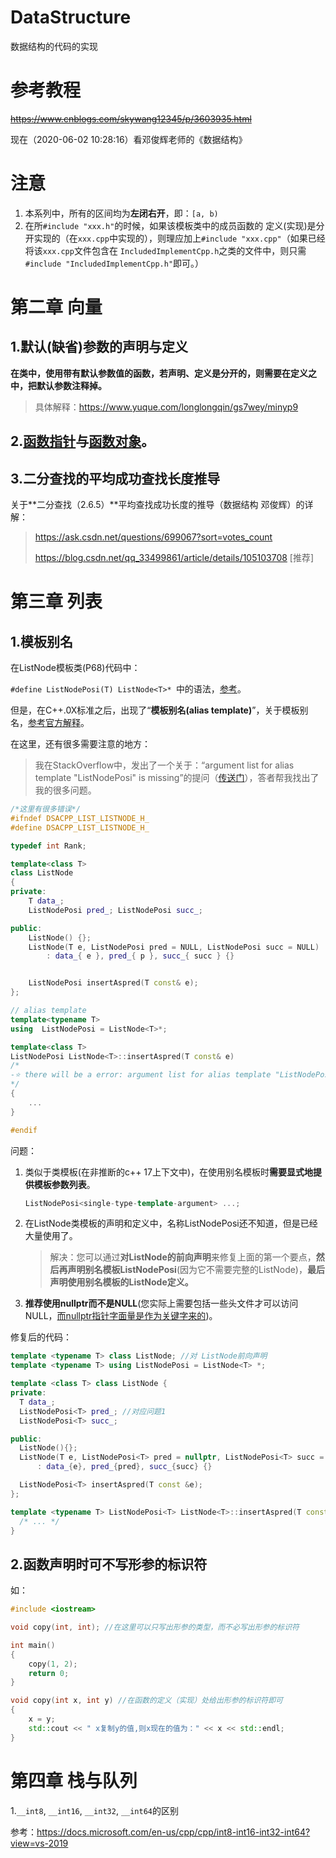 # DataStructure

数据结构的代码的实现

# 参考教程

~~https://www.cnblogs.com/skywang12345/p/3603935.html~~

现在（2020-06-02 10:28:16）看邓俊辉老师的《数据结构》

# 注意

1. 本系列中，所有的区间均为**左闭右开**，即：`[a, b)`
2. 在所`#include "xxx.h"`的时候，如果该模板类中的成员函数的 定义(实现)是分开实现的（在`xxx.cpp`中实现的），则理应加上`#include "xxx.cpp"`（如果已经将该`xxx.cpp`文件包含在 `IncludedImplementCpp.h`之类的文件中，则只需`#include "IncludedImplementCpp.h"`即可。）

# 第二章 向量

## 1.默认(缺省)参数的声明与定义

**在类中，使用带有默认参数值的函数，若声明、定义是分开的，则需要在定义之中，把默认参数注释掉。**

   > 具体解释：https://www.yuque.com/longlongqin/gs7wey/minyp9

## 2.[**函数指针**](http://c.biancheng.net/view/228.html)与[**函数对象**](http://c.biancheng.net/view/354.html)。

## 3.二分查找的平均成功查找长度推导

关于**二分查找（2.6.5）**平均查找成功长度的推导（数据结构 邓俊辉）的详解：

   > https://ask.csdn.net/questions/699067?sort=votes_count
   >
   > https://blog.csdn.net/qq_33499861/article/details/105103708 [推荐]

# 第三章 列表

## 1.模板别名

在ListNode模板类(P68)代码中：

   `#define ListNodePosi(T) ListNode<T>* `中的语法，[参考](https://zhuanlan.zhihu.com/p/40448645)。

   但是，在C++.0X标准之后，出现了“**模板别名(alias template)**”，关于模板别名，[参考官方解释](https://en.cppreference.com/w/cpp/language/type_alias)。

   

   在这里，还有很多需要注意的地方：

   > 我在StackOverflow中，发出了一个关于：“argument list for alias template "ListNodePosi" is missing”的提问（[传送门](https://stackoverflow.com/questions/62327596/c-argument-list-for-alias-template-is-missing)），答者帮我找出了我的很多问题。

   ```c++
   /*这里有很多错误*/
   #ifndef DSACPP_LIST_LISTNODE_H_
   #define DSACPP_LIST_LISTNODE_H_
   
   typedef int Rank;
   
   template<class T>
   class ListNode
   {
   private:
       T data_;
       ListNodePosi pred_; ListNodePosi succ_;
   
   public:
       ListNode() {}; 
       ListNode(T e, ListNodePosi pred = NULL, ListNodePosi succ = NULL)
           : data_{ e }, pred_{ p }, succ_{ succ } {}
   
   
       ListNodePosi insertAspred(T const& e); 
   };
   
   // alias template
   template<typename T>
   using  ListNodePosi = ListNode<T>*;
   
   template<class T>
   ListNodePosi ListNode<T>::insertAspred(T const& e) 
   /*
   -⭐ there will be a error: argument list for alias template "ListNodePosi" is missing
   */
   {
       ...
   }
   
   #endif
   ```

   问题：

   1. 类似于类模板(在非推断的c++ 17上下文中)，在使用别名模板时**需要显式地提供模板参数列表**。

      ```cpp
      ListNodePosi<single-type-template-argument> ...;
      ```

   2. 在ListNode类模板的声明和定义中，名称ListNodePosi还不知道，但是已经大量使用了。

      > 解决：您可以通过**对ListNode的前向声明**来修复上面的第一个要点，**然后再声明别名模板ListNodePosi**(因为它不需要完整的ListNode)，**最后声明使用别名模板的ListNode定义。**

   3. **推荐使用nullptr而不是NULL**(您实际上需要包括一些头文件才可以访问NULL，<u>而nullptr指针字面量是作为关键字来的</u>)。

   修复后的代码：

   ```c++
   template <typename T> class ListNode; //对 ListNode前向声明
   template <typename T> using ListNodePosi = ListNode<T> *;
   
   template <class T> class ListNode {
   private:
     T data_;
     ListNodePosi<T> pred_; //对应问题1
     ListNodePosi<T> succ_;
   
   public:
     ListNode(){};
     ListNode(T e, ListNodePosi<T> pred = nullptr, ListNodePosi<T> succ = nullptr)
         : data_{e}, pred_{pred}, succ_{succ} {}
   
     ListNodePosi<T> insertAspred(T const &e);
   };
   
   template <typename T> ListNodePosi<T> ListNode<T>::insertAspred(T const &e) {
     /* ... */
   }
   ```



## 2.函数声明时可不写形参的标识符

如：

```c++
#include <iostream>

void copy(int, int); //在这里可以只写出形参的类型，而不必写出形参的标识符

int main()
{
	copy(1, 2);
	return 0;
}

void copy(int x, int y) //在函数的定义（实现）处给出形参的标识符即可
{
	x = y;
	std::cout << " x复制y的值,则x现在的值为：" << x << std::endl;
}
```

# 第四章 栈与队列

1.`__int8`, `__int16`, `__int32`, `__int64`的区别

参考：https://docs.microsoft.com/en-us/cpp/cpp/int8-int16-int32-int64?view=vs-2019